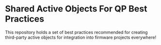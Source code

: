# Shared Active Objects For QP Best Practices

This repository holds a set of best practices recommended for creating 
third-party active objects for integration into firmware projects
everywhere!
